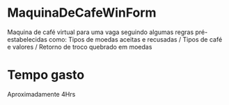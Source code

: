# MaquinaDeCafeWinForm
Maquina de café virtual para uma vaga seguindo algumas regras pré-estabelecidas como: Tipos de moedas aceitas e recusadas / Tipos de café e valores / Retorno de troco quebrado em moedas

# Tempo gasto
Aproximadamente 4Hrs

